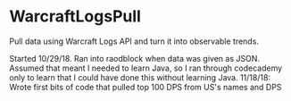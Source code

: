 # WarcraftLogsPull
Pull data using Warcraft Logs API and turn it into observable trends.

Started 10/29/18. Ran into raodblock when data was given as JSON.  Assumed that meant I needed to learn Java, so I ran through codecademy only to learn that I could have done this without learning Java.
11/18/18: Wrote first bits of code that pulled top 100 DPS from US's names and DPS
